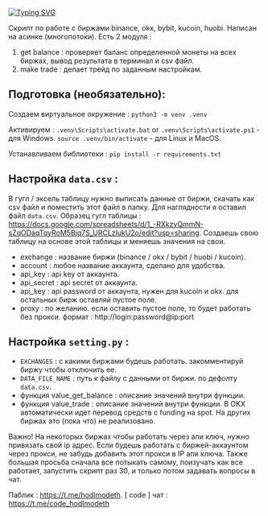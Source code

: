 [![Typing SVG](https://readme-typing-svg.herokuapp.com?color=%2336BCF7&lines=AIO-cex)](https://git.io/typing-svg)

Скрипт по работе с биржами binance, okx, bybit, kucoin, huobi. Написан на асинке (многопотоки). Есть 2 модуля :
1. get balance : проверяет баланс определенной монеты на всех биржах, вывод результата в терминал и csv файл.
2. make trade : делает трейд по заданным настройкам.

## Подготовка (необязательно):

Создаем виртуальное окружение :
`python3 -m venv .venv`

Активируем :
`.venv\Scripts\activate.bat` or `.venv\Scripts\activate.ps1` - для Windows.
`source .venv/bin/activate` - для Linux и MacOS.

Устанавливаем библиотеки :
`pip install -r requirements.txt`

## Настройка `data.csv` :

В гугл / эксель таблицу нужно выписать данные от биржи, скачать как csv файл и поместить этот файл в папку. Для наглядности я оставил файл `data.csv`. Образец гугл таблицы : https://docs.google.com/spreadsheets/d/1_-RXkzyQmmN-sZqODaqTqyRoM5Bjq7S_URCLzlukU2o/edit?usp=sharing. Создаешь свою таблицу на основе этой таблицы и меняешь значения на свои.
   - exchange : название биржи (binance / okx / bybit / huobi / kucoin).
   - account : любое название аккаунта, сделано для удобства.
   - api_key : api key от аккаунта.
   - api_secret : api secret от аккаунта.
   - api_key : api password от аккаунта, нужен для kucoin и okx. для остальных бирж оставляй пустое поле.
   - proxy : по желанию. если оставить пустое поле, то будет работать без прокси. формат : http://login:password@ip:port
     
## Настройка `setting.py` :
- `EXCHANGES` : с какими биржами будешь работать. закомментируй биржу чтобы отключить ее.
- `DATA_FILE_NAME` : путь к файлу с данными от биржи. по дефолту `data.csv`.
- функция value_get_balance : описание значений внутри функции.
- функция value_trade : описание значений внутри функции. В OKX автоматически идет перевод средств с funding на spot. На других биржах это (пока что) не реализовано.

Важно! На некоторых биржах чтобы работать через апи ключ, нужно привязать свой ip адрес. Если будешь работать с биржей-аккаунтом через прокси, не забудь добавить этот прокси в IP апи ключа. Также большая просьба сначала все потыкать самому, поизучать как все работает, запустить скрипт раз 30, и только потом задавать вопросы в чат.

Паблик : https://t.me/hodlmodeth. [ code ] чат : https://t.me/code_hodlmodeth
